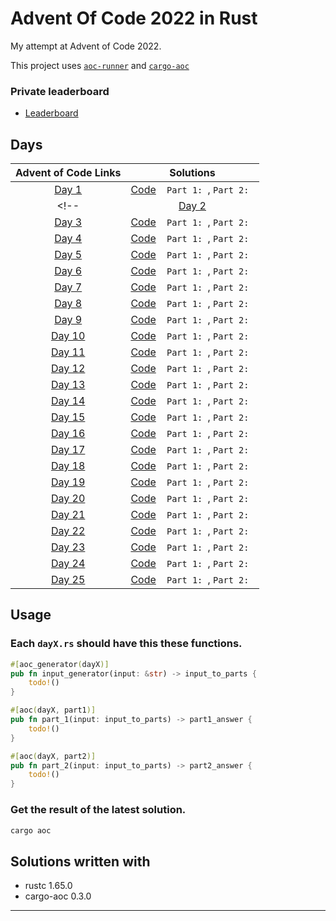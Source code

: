 # Advent Of Code 2022 in Rust
My attempt at Advent of Code 2022.

This project uses [`aoc-runner`][aoc-runner] and [`cargo-aoc`][cargo-aoc]

### Private leaderboard
* [Leaderboard](https://adventofcode.com/2022/leaderboard/private/view/642677)

## Days

|             Advent of Code Links               |               Solutions                    |
|:----------------------------------------------:|:------------------------------------------:|
| [Day 1](https://adventofcode.com/2022/day/1)   | [Code](./src/day1.rs) &nbsp;&nbsp; `Part 1: `, `Part 2: ` |
<!-- | [Day 2](https://adventofcode.com/2022/day/2)   | [Code](./src/day2.rs) &nbsp;&nbsp; `Part 1: `, `Part 2: ` |
| [Day 3](https://adventofcode.com/2022/day/3)   | [Code](./src/day3.rs) &nbsp;&nbsp; `Part 1: `, `Part 2: ` |
| [Day 4](https://adventofcode.com/2022/day/4)   | [Code](./src/day4.rs) &nbsp;&nbsp; `Part 1: `, `Part 2: ` |
| [Day 5](https://adventofcode.com/2022/day/5)   | [Code](./src/day5.rs) &nbsp;&nbsp; `Part 1: `, `Part 2: ` |
| [Day 6](https://adventofcode.com/2022/day/6)   | [Code](./src/day6.rs) &nbsp;&nbsp; `Part 1: `, `Part 2: ` |
| [Day 7](https://adventofcode.com/2022/day/7)   | [Code](./src/day7.rs) &nbsp;&nbsp; `Part 1: `, `Part 2: ` |
| [Day 8](https://adventofcode.com/2022/day/8)   | [Code](./src/day8.rs) &nbsp;&nbsp; `Part 1: `, `Part 2: ` |
| [Day 9](https://adventofcode.com/2022/day/9)   | [Code](./src/day9.rs) &nbsp;&nbsp; `Part 1: `, `Part 2: ` |
| [Day 10](https://adventofcode.com/2022/day/10) | [Code](./src/day10.rs) &nbsp;&nbsp; `Part 1: `, `Part 2: ` |
| [Day 11](https://adventofcode.com/2022/day/11) | [Code](./src/day11.rs) &nbsp;&nbsp; `Part 1: `, `Part 2: ` |
| [Day 12](https://adventofcode.com/2022/day/12) | [Code](./src/day12.rs) &nbsp;&nbsp; `Part 1: `, `Part 2: ` |
| [Day 13](https://adventofcode.com/2022/day/13) | [Code](./src/day13.rs) &nbsp;&nbsp; `Part 1: `, `Part 2: ` |
| [Day 14](https://adventofcode.com/2022/day/14) | [Code](./src/day14.rs) &nbsp;&nbsp; `Part 1: `, `Part 2: ` |
| [Day 15](https://adventofcode.com/2022/day/15) | [Code](./src/day15.rs) &nbsp;&nbsp; `Part 1: `, `Part 2: ` |
| [Day 16](https://adventofcode.com/2022/day/16) | [Code](./src/day16.rs) &nbsp;&nbsp; `Part 1: `, `Part 2: ` |
| [Day 17](https://adventofcode.com/2022/day/17) | [Code](./src/day17.rs) &nbsp;&nbsp; `Part 1: `, `Part 2: ` |
| [Day 18](https://adventofcode.com/2022/day/18) | [Code](./src/day18.rs) &nbsp;&nbsp; `Part 1: `, `Part 2: ` |
| [Day 19](https://adventofcode.com/2022/day/19) | [Code](./src/day19.rs) &nbsp;&nbsp; `Part 1: `, `Part 2: ` |
| [Day 20](https://adventofcode.com/2022/day/20) | [Code](./src/day20.rs) &nbsp;&nbsp; `Part 1: `, `Part 2: ` |
| [Day 21](https://adventofcode.com/2022/day/21) | [Code](./src/day21.rs) &nbsp;&nbsp; `Part 1: `, `Part 2: ` |
| [Day 22](https://adventofcode.com/2022/day/22) | [Code](./src/day22.rs) &nbsp;&nbsp; `Part 1: `, `Part 2: ` |
| [Day 23](https://adventofcode.com/2022/day/23) | [Code](./src/day23.rs) &nbsp;&nbsp; `Part 1: `, `Part 2: ` |
| [Day 24](https://adventofcode.com/2022/day/24) | [Code](./src/day24.rs) &nbsp;&nbsp; `Part 1: `, `Part 2: ` |
| [Day 25](https://adventofcode.com/2022/day/25) | [Code](./src/day25.rs) &nbsp;&nbsp; `Part 1: `, `Part 2: ` | -->


## Usage

### Each `dayX.rs` should have this these functions.
```rust
#[aoc_generator(dayX)]
pub fn input_generator(input: &str) -> input_to_parts {
    todo!()
}

#[aoc(dayX, part1)]
pub fn part_1(input: input_to_parts) -> part1_answer {
    todo!()
}

#[aoc(dayX, part2)]
pub fn part_2(input: input_to_parts) -> part2_answer {
    todo!()
}
```

### Get the result of the latest solution.
```bash
cargo aoc
```


## Solutions written with
* rustc 1.65.0
* cargo-aoc 0.3.0


---

[aoc]: https://adventofcode.com/
[rust]: https://rust-lang.org
[cargo-aoc]: https://github.com/gobanos/cargo-aoc
[aoc-runner]: https://github.com/gobanos/aoc-runner